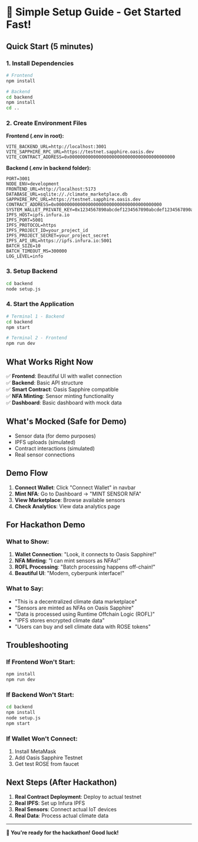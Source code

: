 # 🚀 Simple Setup Guide - Get Started Fast!

## Quick Start (5 minutes)

### 1. Install Dependencies
```bash
# Frontend
npm install

# Backend
cd backend
npm install
cd ..
```

### 2. Create Environment Files

**Frontend (.env in root):**
```env
VITE_BACKEND_URL=http://localhost:3001
VITE_SAPPHIRE_RPC_URL=https://testnet.sapphire.oasis.dev
VITE_CONTRACT_ADDRESS=0x0000000000000000000000000000000000000000
```

**Backend (.env in backend folder):**
```env
PORT=3001
NODE_ENV=development
FRONTEND_URL=http://localhost:5173
DATABASE_URL=sqlite://./climate_marketplace.db
SAPPHIRE_RPC_URL=https://testnet.sapphire.oasis.dev
CONTRACT_ADDRESS=0x0000000000000000000000000000000000000000
SYSTEM_WALLET_PRIVATE_KEY=0x1234567890abcdef1234567890abcdef1234567890abcdef1234567890abcdef
IPFS_HOST=ipfs.infura.io
IPFS_PORT=5001
IPFS_PROTOCOL=https
IPFS_PROJECT_ID=your_project_id
IPFS_PROJECT_SECRET=your_project_secret
IPFS_API_URL=https://ipfs.infura.io:5001
BATCH_SIZE=10
BATCH_TIMEOUT_MS=300000
LOG_LEVEL=info
```

### 3. Setup Backend
```bash
cd backend
node setup.js
```

### 4. Start the Application
```bash
# Terminal 1 - Backend
cd backend
npm start

# Terminal 2 - Frontend
npm run dev
```

## What Works Right Now

✅ **Frontend**: Beautiful UI with wallet connection  
✅ **Backend**: Basic API structure  
✅ **Smart Contract**: Oasis Sapphire compatible  
✅ **NFA Minting**: Sensor minting functionality  
✅ **Dashboard**: Basic dashboard with mock data  

## What's Mocked (Safe for Demo)

- Sensor data (for demo purposes)
- IPFS uploads (simulated)
- Contract interactions (simulated)
- Real sensor connections

## Demo Flow

1. **Connect Wallet**: Click "Connect Wallet" in navbar
2. **Mint NFA**: Go to Dashboard → "MINT SENSOR NFA"
3. **View Marketplace**: Browse available sensors
4. **Check Analytics**: View data analytics page

## For Hackathon Demo

### What to Show:
1. **Wallet Connection**: "Look, it connects to Oasis Sapphire!"
2. **NFA Minting**: "I can mint sensors as NFAs!"
3. **ROFL Processing**: "Batch processing happens off-chain!"
4. **Beautiful UI**: "Modern, cyberpunk interface!"

### What to Say:
- "This is a decentralized climate data marketplace"
- "Sensors are minted as NFAs on Oasis Sapphire"
- "Data is processed using Runtime Offchain Logic (ROFL)"
- "IPFS stores encrypted climate data"
- "Users can buy and sell climate data with ROSE tokens"

## Troubleshooting

### If Frontend Won't Start:
```bash
npm install
npm run dev
```

### If Backend Won't Start:
```bash
cd backend
npm install
node setup.js
npm start
```

### If Wallet Won't Connect:
1. Install MetaMask
2. Add Oasis Sapphire Testnet
3. Get test ROSE from faucet

## Next Steps (After Hackathon)

1. **Real Contract Deployment**: Deploy to actual testnet
2. **Real IPFS**: Set up Infura IPFS
3. **Real Sensors**: Connect actual IoT devices
4. **Real Data**: Process actual climate data

---

**🎉 You're ready for the hackathon! Good luck!**
